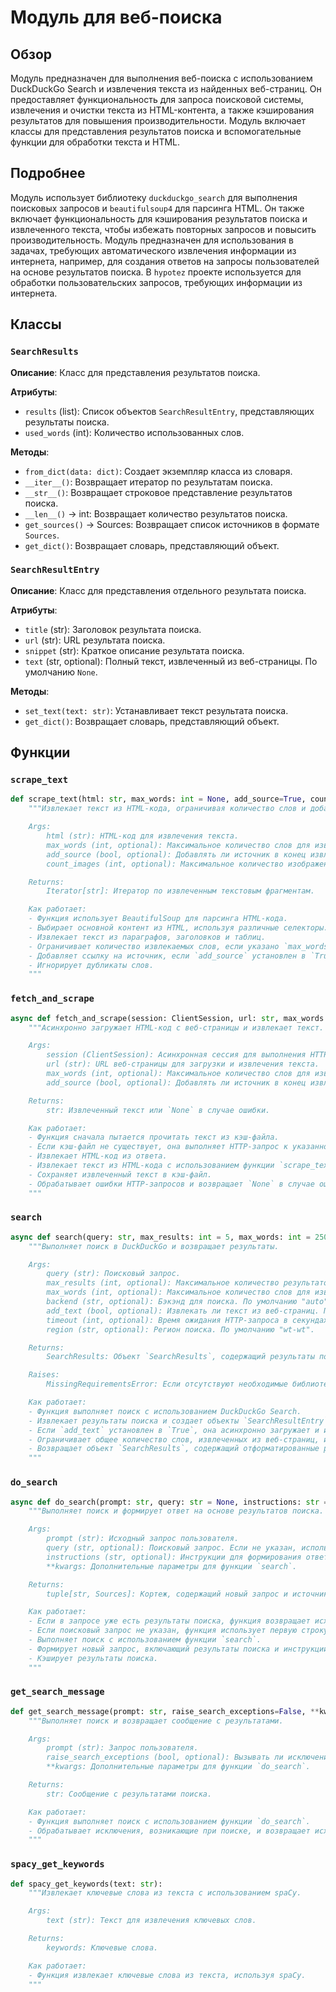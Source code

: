 # Модуль для веб-поиска

## Обзор

Модуль предназначен для выполнения веб-поиска с использованием DuckDuckGo Search и извлечения текста из найденных веб-страниц. Он предоставляет функциональность для запроса поисковой системы, извлечения и очистки текста из HTML-контента, а также кэширования результатов для повышения производительности. Модуль включает классы для представления результатов поиска и вспомогательные функции для обработки текста и HTML.

## Подробнее

Модуль использует библиотеку `duckduckgo_search` для выполнения поисковых запросов и `beautifulsoup4` для парсинга HTML. Он также включает функциональность для кэширования результатов поиска и извлеченного текста, чтобы избежать повторных запросов и повысить производительность.
Модуль предназначен для использования в задачах, требующих автоматического извлечения информации из интернета, например, для создания ответов на запросы пользователей на основе результатов поиска.
В `hypotez` проекте используется для обработки пользовательских запросов, требующих информации из интернета.

## Классы

### `SearchResults`

**Описание**: Класс для представления результатов поиска.

**Атрибуты**:
- `results` (list): Список объектов `SearchResultEntry`, представляющих результаты поиска.
- `used_words` (int): Количество использованных слов.

**Методы**:
- `from_dict(data: dict)`: Создает экземпляр класса из словаря.
- `__iter__()`: Возвращает итератор по результатам поиска.
- `__str__()`: Возвращает строковое представление результатов поиска.
- `__len__()` -> int: Возвращает количество результатов поиска.
- `get_sources()` -> Sources: Возвращает список источников в формате `Sources`.
- `get_dict()`: Возвращает словарь, представляющий объект.

### `SearchResultEntry`

**Описание**: Класс для представления отдельного результата поиска.

**Атрибуты**:
- `title` (str): Заголовок результата поиска.
- `url` (str): URL результата поиска.
- `snippet` (str): Краткое описание результата поиска.
- `text` (str, optional): Полный текст, извлеченный из веб-страницы. По умолчанию `None`.

**Методы**:
- `set_text(text: str)`: Устанавливает текст результата поиска.
- `get_dict()`:  Возвращает словарь, представляющий объект.

## Функции

### `scrape_text`

```python
def scrape_text(html: str, max_words: int = None, add_source=True, count_images: int = 2) -> Iterator[str]:
    """Извлекает текст из HTML-кода, ограничивая количество слов и добавляя источник.

    Args:
        html (str): HTML-код для извлечения текста.
        max_words (int, optional): Максимальное количество слов для извлечения. По умолчанию `None`.
        add_source (bool, optional): Добавлять ли источник в конец извлеченного текста. По умолчанию `True`.
        count_images (int, optional): Максимальное количество изображений для извлечения. По умолчанию `2`.

    Returns:
        Iterator[str]: Итератор по извлеченным текстовым фрагментам.

    Как работает:
    - Функция использует BeautifulSoup для парсинга HTML-кода.
    - Выбирает основной контент из HTML, используя различные селекторы.
    - Извлекает текст из параграфов, заголовков и таблиц.
    - Ограничивает количество извлекаемых слов, если указано `max_words`.
    - Добавляет ссылку на источник, если `add_source` установлен в `True`.
    - Игнорирует дубликаты слов.
    """
```

### `fetch_and_scrape`

```python
async def fetch_and_scrape(session: ClientSession, url: str, max_words: int = None, add_source: bool = False) -> str:
    """Асинхронно загружает HTML-код с веб-страницы и извлекает текст.

    Args:
        session (ClientSession): Асинхронная сессия для выполнения HTTP-запросов.
        url (str): URL веб-страницы для загрузки и извлечения текста.
        max_words (int, optional): Максимальное количество слов для извлечения. По умолчанию `None`.
        add_source (bool, optional): Добавлять ли источник в конец извлеченного текста. По умолчанию `False`.

    Returns:
        str: Извлеченный текст или `None` в случае ошибки.

    Как работает:
    - Функция сначала пытается прочитать текст из кэш-файла.
    - Если кэш-файл не существует, она выполняет HTTP-запрос к указанному URL.
    - Извлекает HTML-код из ответа.
    - Извлекает текст из HTML-кода с использованием функции `scrape_text`.
    - Сохраняет извлеченный текст в кэш-файл.
    - Обрабатывает ошибки HTTP-запросов и возвращает `None` в случае ошибки.
    """
```

### `search`

```python
async def search(query: str, max_results: int = 5, max_words: int = 2500, backend: str = "auto", add_text: bool = True, timeout: int = 5, region: str = "wt-wt") -> SearchResults:
    """Выполняет поиск в DuckDuckGo и возвращает результаты.

    Args:
        query (str): Поисковый запрос.
        max_results (int, optional): Максимальное количество результатов для возврата. По умолчанию `5`.
        max_words (int, optional): Максимальное количество слов для извлечения из каждой страницы. По умолчанию `2500`.
        backend (str, optional): Бэкэнд для поиска. По умолчанию "auto".
        add_text (bool, optional): Извлекать ли текст из веб-страниц. По умолчанию `True`.
        timeout (int, optional): Время ожидания HTTP-запроса в секундах. По умолчанию `5`.
        region (str, optional): Регион поиска. По умолчанию "wt-wt".

    Returns:
        SearchResults: Объект `SearchResults`, содержащий результаты поиска.

    Raises:
        MissingRequirementsError: Если отсутствуют необходимые библиотеки (`duckduckgo-search` или `beautifulsoup4`).

    Как работает:
    - Функция выполняет поиск с использованием DuckDuckGo Search.
    - Извлекает результаты поиска и создает объекты `SearchResultEntry`.
    - Если `add_text` установлен в `True`, она асинхронно загружает и извлекает текст из каждой веб-страницы.
    - Ограничивает общее количество слов, извлеченных из веб-страниц, используя параметр `max_words`.
    - Возвращает объект `SearchResults`, содержащий отформатированные результаты поиска.
    """
```

### `do_search`

```python
async def do_search(prompt: str, query: str = None, instructions: str = DEFAULT_INSTRUCTIONS, **kwargs) -> tuple[str, Sources]:
    """Выполняет поиск и формирует ответ на основе результатов поиска.

    Args:
        prompt (str): Исходный запрос пользователя.
        query (str, optional): Поисковый запрос. Если не указан, используется первая строка запроса пользователя. По умолчанию `None`.
        instructions (str, optional): Инструкции для формирования ответа на основе результатов поиска. По умолчанию `DEFAULT_INSTRUCTIONS`.
        **kwargs: Дополнительные параметры для функции `search`.

    Returns:
        tuple[str, Sources]: Кортеж, содержащий новый запрос и источники результатов поиска.

    Как работает:
    - Если в запросе уже есть результаты поиска, функция возвращает исходный запрос без изменений.
    - Если поисковый запрос не указан, функция использует первую строку запроса пользователя в качестве поискового запроса.
    - Выполняет поиск с использованием функции `search`.
    - Формирует новый запрос, включающий результаты поиска и инструкции для формирования ответа.
    - Кэширует результаты поиска.
    """
```

### `get_search_message`

```python
def get_search_message(prompt: str, raise_search_exceptions=False, **kwargs) -> str:
    """Выполняет поиск и возвращает сообщение с результатами.

    Args:
        prompt (str): Запрос пользователя.
        raise_search_exceptions (bool, optional): Вызывать ли исключения, возникающие при поиске. По умолчанию `False`.
        **kwargs: Дополнительные параметры для функции `do_search`.

    Returns:
        str: Сообщение с результатами поиска.

    Как работает:
    - Функция выполняет поиск с использованием функции `do_search`.
    - Обрабатывает исключения, возникающие при поиске, и возвращает исходный запрос в случае ошибки.
    """
```

### `spacy_get_keywords`

```python
def spacy_get_keywords(text: str):
    """Извлекает ключевые слова из текста с использованием spaCy.

    Args:
        text (str): Текст для извлечения ключевых слов.

    Returns:
        keywords: Ключевые слова.

    Как работает:
    - Функция извлекает ключевые слова из текста, используя spaCy.
    """
```